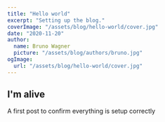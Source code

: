 ```yaml
---
title: "Hello world"
excerpt: "Setting up the blog."
coverImage: "/assets/blog/hello-world/cover.jpg"
date: "2020-11-20"
author:
  name: Bruno Wagner
  picture: "/assets/blog/authors/bruno.jpg"
ogImage:
  url: "/assets/blog/hello-world/cover.jpg"
---
```


## I'm alive

A first post to confirm everything is setup correctly
